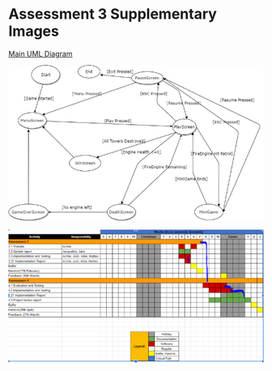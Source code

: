 # Assessment 3 Supplementary Images

[Main UML Diagram](uml.png)



![Main State Diagram](statemachine.png)

![Updated Gantt Chart](GanttChart.png)
